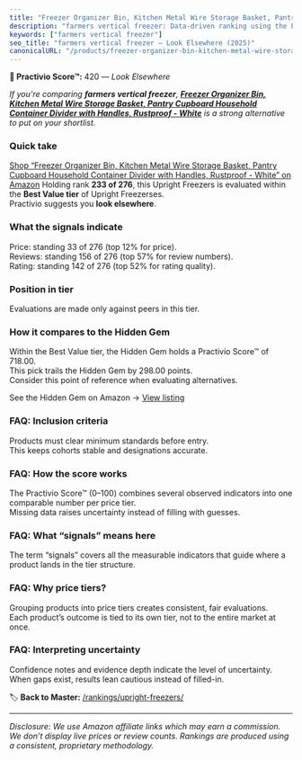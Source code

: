 ```yaml
---
title: "Freezer Organizer Bin, Kitchen Metal Wire Storage Basket, Pantry Cupboard Household Container Divider with Handles, Rustproof - White"
description: "farmers vertical freezer: Data-driven ranking using the Practivio Score™. Positioned by quality, value, demand, findability, momentum."
keywords: ["farmers vertical freezer"]
seo_title: "farmers vertical freezer — Look Elsewhere (2025)"
canonicalURL: "/products/freezer-organizer-bin-kitchen-metal-wire-storage-basket-pantry-cupboard-household-container-divider-with-handles-rustproof-white-B0BJCSHKJL/"
---
```


**🚫 Practivio Score™:** 420 — _Look Elsewhere_


*If you're comparing **farmers vertical freezer**, **[Freezer Organizer Bin, Kitchen Metal Wire Storage Basket, Pantry Cupboard Household Container Divider with Handles, Rustproof - White](https://www.amazon.com/dp/B0BJCSHKJL?tag=practivio-20)** is a strong alternative to put on your shortlist.*
### Quick take
[Shop “Freezer Organizer Bin, Kitchen Metal Wire Storage Basket, Pantry Cupboard Household Container Divider with Handles, Rustproof - White” on Amazon](https://www.amazon.com/dp/B0BJCSHKJL?tag=practivio-20)
Holding rank **233 of 276**, this Upright Freezers is evaluated within the **Best Value tier** of Upright Freezerses.  
Practivio suggests you **look elsewhere**.

### What the signals indicate
Price: standing 33 of 276 (top 12% for price).  
Reviews: standing 156 of 276 (top 57% for review numbers).  
Rating: standing 142 of 276 (top 52% for rating quality).  

### Position in tier
Evaluations are made only against peers in this tier.

### How it compares to the Hidden Gem
Within the Best Value tier, the Hidden Gem holds a Practivio Score™ of 718.00.  
This pick trails the Hidden Gem by 298.00 points.  
Consider this point of reference when evaluating alternatives.  

See the Hidden Gem on Amazon → [View listing](https://www.amazon.com/dp/B00IR8H55A?tag=practivio-20)

### FAQ: Inclusion criteria
Products must clear minimum standards before entry.  
This keeps cohorts stable and designations accurate.

### FAQ: How the score works
The Practivio Score™ (0–100) combines several observed indicators into one comparable number per price tier.  
Missing data raises uncertainty instead of filling with guesses.

### FAQ: What “signals” means here
The term “signals” covers all the measurable indicators that guide where a product lands in the tier structure.

### FAQ: Why price tiers?
Grouping products into price tiers creates consistent, fair evaluations.  
Each product’s outcome is tied to its own tier, not to the entire market at once.

### FAQ: Interpreting uncertainty
Confidence notes and evidence depth indicate the level of uncertainty.  
When gaps exist, results lean cautious instead of filled-in.


🏷️ **Back to Master:** [/rankings/upright-freezers/](/rankings/upright-freezers/)

---
_Disclosure: We use Amazon affiliate links which may earn a commission. We don’t display live prices or review counts. Rankings are produced using a consistent, proprietary methodology._
